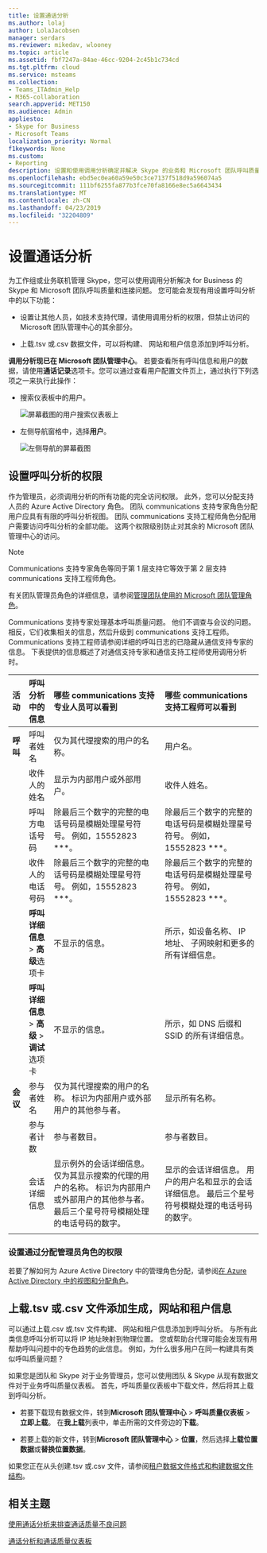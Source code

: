 ```yaml
---
title: 设置通话分析
ms.author: lolaj
author: LolaJacobsen
manager: serdars
ms.reviewer: mikedav, wlooney
ms.topic: article
ms.assetid: fbf7247a-84ae-46cc-9204-2c45b1c734cd
ms.tgt.pltfrm: cloud
ms.service: msteams
ms.collection:
- Teams_ITAdmin_Help
- M365-collaboration
search.appverid: MET150
ms.audience: Admin
appliesto:
- Skype for Business
- Microsoft Teams
localization_priority: Normal
f1keywords: None
ms.custom:
- Reporting
description: 设置和使用调用分析确定并解决 Skype 的业务和 Microsoft 团队呼叫质量问题。
ms.openlocfilehash: ebd5ec0ea60a59e50c3ce7137f518d9a596074a5
ms.sourcegitcommit: 111bf6255fa877b3fce70fa8166e8ec5a6643434
ms.translationtype: MT
ms.contentlocale: zh-CN
ms.lasthandoff: 04/23/2019
ms.locfileid: "32204809"
---
```

# <a name="set-up-call-analytics"></a>设置通话分析

为工作组或业务联机管理 Skype，您可以使用调用分析解决 for Business 的 Skype 和 Microsoft 团队呼叫质量和连接问题。 您可能会发现有用设置呼叫分析中的以下功能：
  
- 设置让其他人员，如技术支持代理，请使用调用分析的权限，但禁止访问的 Microsoft 团队管理中心的其余部分。 
    
- 上载.tsv 或.csv 数据文件，可以将构建、 网站和租户信息添加到呼叫分析。
    
**调用分析现已在 Microsoft 团队管理中心**。 若要查看所有呼叫信息和用户的数据，请使用**通话记录**选项卡。您可以通过查看用户配置文件页上，通过执行下列选项之一来执行此操作：

- 搜索仪表板中的用户。
  
   ![屏幕截图的用户搜索仪表板上](media/set-up-call-analytics-image-1.png)

-  左侧导航窗格中，选择**用户**。

   ![左侧导航的屏幕截图](media/set-up-call-analytics-image-2.png)
  
## <a name="set-call-analytics-permissions"></a>设置呼叫分析的权限
<a name="BKMK_SetCAPerms"></a>

作为管理员，必须调用分析的所有功能的完全访问权限。 此外，您可以分配支持人员的 Azure Active Directory 角色。 团队 communications 支持专家角色分配用户应具有有限的呼叫分析视图。 团队 communications 支持工程师角色分配用户需要访问呼叫分析的全部功能。 这两个权限级别防止对其余的 Microsoft 团队管理中心的访问。

> [!NOTE]
> Communications 支持专家角色等同于第 1 层支持它等效于第 2 层支持 communications 支持工程师角色。

有关团队管理员角色的详细信息，请参阅[管理团队使用的 Microsoft 团队管理角色](using-admin-roles.md)。 
  
Communications 支持专家处理基本呼叫质量问题。 他们不调查与会议的问题。 相反，它们收集相关的信息，然后升级到 communications 支持工程师。 Communications 支持工程师请参阅详细的呼叫日志的已隐藏从通信支持专家的信息。 下表提供的信息概述了对通信支持专家和通信支持工程师使用调用分析时。

|**活动**|**呼叫分析中的信息**|**哪些 communications 支持专业人员可以看到**|**哪些 communications 支持工程师可以看到**|
|:-----|:-----|:-----|:-----|
|**呼叫** <br/> |呼叫者姓名  <br/> |仅为其代理搜索的用户的名称。  <br/> |用户名。  <br/> |
||收件人的姓名  <br/> |显示为内部用户或外部用户。  <br/> |收件人姓名。  <br/> |
||呼叫方电话号码  <br/> |除最后三个数字的完整的电话号码是模糊处理星号符号。 例如，15552823 ***。  <br/> |除最后三个数字的完整的电话号码是模糊处理星号符号。 例如，15552823 ***。  <br/> |
||收件人的电话号码  <br/> |除最后三个数字的完整的电话号码是模糊处理星号符号。 例如，15552823 ***。  <br/> |除最后三个数字的完整的电话号码是模糊处理星号符号。 例如，15552823 ***。  <br/> |
||**呼叫详细信息** > **高级**选项卡 <br/> |不显示的信息。  <br/> |所示，如设备名称、 IP 地址、 子网映射和更多的所有详细信息。  <br/> |
||**呼叫详细信息** > **高级** > **调试**选项卡 <br/> |不显示的信息。  <br/> |所示，如 DNS 后缀和 SSID 的所有详细信息。  <br/> |
|**会议** <br/> |参与者姓名  <br/> |仅为其代理搜索的用户的名称。 标识为内部用户或外部用户的其他参与者。  <br/> |显示所有名称。  <br/> |
||参与者计数  <br/> |参与者数目。  <br/> |参与者数目。  <br/> |
||会话详细信息  <br/> |显示例外的会话详细信息。 仅为其显示搜索的代理的用户的名称。 标识为内部用户或外部用户的其他参与者。 最后三个星号符号模糊处理的电话号码的数字。  <br/> |显示的会话详细信息。 用户的用户名和显示的会话详细信息。 最后三个星号符号模糊处理的电话号码的数字。  <br/> |
||||
   
 ### <a name="set-up-permissions-by-assigning-admin-roles"></a>设置通过分配管理员角色的权限
<a name="BKMK_SetUpTier"> </a>

若要了解如何为 Azure Active Directory 中的管理角色分配，请参阅[在 Azure Active Directory 中的视图和分配角色](https://docs.microsoft.com/en-us/azure/active-directory/users-groups-roles/directory-manage-roles-portal)。

## <a name="upload-a-tsv-or-csv-file-to-add-building-site-and-tenant-information"></a>上载.tsv 或.csv 文件添加生成，网站和租户信息
<a name="BKMK_UploadFiles"> </a>

可以通过上载.csv 或.tsv 文件构建、 网站和租户信息添加到呼叫分析。 与所有此类信息呼叫分析可以将 IP 地址映射到物理位置。 您或帮助台代理可能会发现有用帮助呼叫问题中的专色趋势的此信息。 例如，为什么很多用户在同一构建具有类似呼叫质量问题？ 

如果您是团队和 Skype 对于业务管理员，您可以使用团队 & Skype 从现有数据文件对于业务呼叫质量仪表板。 首先，呼叫质量仪表板中下载文件，然后将其上载到呼叫分析。 

- 若要下载现有数据文件，转到**Microsoft 团队管理中心** > **呼叫质量仪表板** > **立即上载**。 在**我上载**列表中，单击所需的文件旁边的**下载**。

- 若要上载的新文件，转到**Microsoft 团队管理中心** > **位置**，然后选择**上载位置数据**或**替换位置数据**。
  
如果您正在从头创建.tsv 或.csv 文件，请参阅[租户数据文件格式和构建数据文件结构](turning-on-and-using-call-quality-dashboard.md#BKMKTenantDataFile)。
  
## <a name="related-topics"></a>相关主题
<a name="BKMK_UploadFiles"> </a>

[使用通话分析来排查通话质量不良问题](use-call-analytics-to-troubleshoot-poor-call-quality.md)

[通话分析和通话质量仪表板](difference-between-call-analytics-and-call-quality-dashboard.md)

  
 
